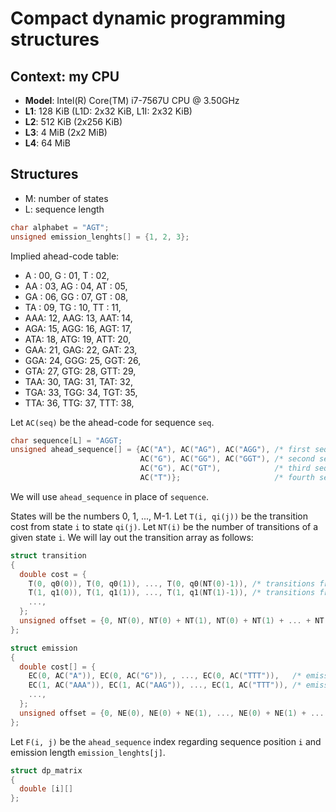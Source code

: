 # Compact dynamic programming structures

## Context: my CPU

- **Model**: Intel(R) Core(TM) i7-7567U CPU @ 3.50GHz
- **L1**: 128 KiB (L1D: 2x32 KiB, L1I: 2x32 KiB)
- **L2**: 512 KiB (2x256 KiB)
- **L3**: 4 MiB (2x2 MiB)
- **L4**: 64 MiB

## Structures

- M: number of states
- L: sequence length

```c
char alphabet = "AGT";
unsigned emission_lenghts[] = {1, 2, 3};
```

Implied ahead-code table:

- A  : 00, G  : 01, T  : 02,
- AA : 03, AG : 04, AT : 05,
- GA : 06, GG : 07, GT : 08,
- TA : 09, TG : 10, TT : 11,
- AAA: 12, AAG: 13, AAT: 14,
- AGA: 15, AGG: 16, AGT: 17,
- ATA: 18, ATG: 19, ATT: 20,
- GAA: 21, GAG: 22, GAT: 23,
- GGA: 24, GGG: 25, GGT: 26,
- GTA: 27, GTG: 28, GTT: 29,
- TAA: 30, TAG: 31, TAT: 32,
- TGA: 33, TGG: 34, TGT: 35,
- TTA: 36, TTG: 37, TTT: 38,

Let `AC(seq)` be the ahead-code for sequence `seq`.

```c
char sequence[L] = "AGGT;
unsigned ahead_sequence[] = {AC("A"), AC("AG"), AC("AGG"), /* first sequence position  */
                             AC("G"), AC("GG"), AC("GGT"), /* second sequence position */
                             AC("G"), AC("GT"),            /* third sequence position  */
                             AC("T")};                     /* fourth sequence position */
```

We will use `ahead_sequence` in place of `sequence`.

States will be the numbers 0, 1, ..., M-1. Let `T(i, qi(j))`  be the transition
cost from state `i` to state `qi(j)`. Let `NT(i)` be the number of transitions
of a given state `i`. We will lay out the transition array as follows:

```c
struct transition
{
  double cost = {
    T(0, q0(0)), T(0, q0(1)), ..., T(0, q0(NT(0)-1)), /* transitions from state 0 */
    T(1, q1(0)), T(1, q1(1)), ..., T(1, q1(NT(1)-1)), /* transitions from state 1 */
    ...,
  };
  unsigned offset = {0, NT(0), NT(0) + NT(1), NT(0) + NT(1) + ... + NT(M-1)};
};
```

```c
struct emission
{
  double cost[] = {
    EC(0, AC("A")), EC(0, AC("G")), , ..., EC(0, AC("TTT")),   /* emissions for state 0 */
    EC(1, AC("AAA")), EC(1, AC("AAG")), ..., EC(1, AC("TTT")), /* emissions for state 1 */
    ...,
  };
  unsigned offset = {0, NE(0), NE(0) + NE(1), ..., NE(0) + NE(1) + ... + NE(M-1)};
};
```

Let `F(i, j)` be the `ahead_sequence` index regarding sequence position `i` and
emission length `emission_lenghts[j]`.

```c
struct dp_matrix
{
  double [i][]
};
```
